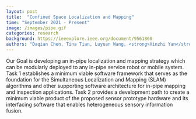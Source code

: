 ```yaml
---
layout: post
title:  "Confined Space Localization and Mapping"
time: "September 2021 - Present"
image: /images/pipe.gif
categories: research
background: https://ieeexplore.ieee.org/document/9561860
authors: "Daqian Chen, Tina Tian, Luyuan Wang, <strong>Xinzhi Yan</strong>"
---
```

Our Goal is developing an in-pipe localization and mapping strategy which can be modularly deployed to any in-pipe service robot or mobile system. Task 1 establishes a minimum viable software framework that serves as the foundation for the Simultaneous Localization and Mapping (SLAM) algorithms and other supporting software architecture for in-pipe mapping and inspection applications. Task 2 provides a development path to create a minimum viable product of the proposed sensor prototype hardware and its interfacing software that enables heterogeneous sensory information fusion.


